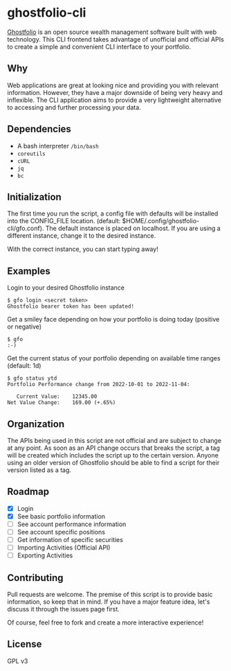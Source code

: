 # ghostfolio-cli

[Ghostfolio](https://github.com/ghostfolio/ghostfolio/) is an open source wealth management software built with web technology. This CLI frontend takes advantage of unofficial and official APIs to create a simple and convenient CLI interface to your portfolio.

## Why

Web applications are great at looking nice and providing you with relevant information. However, they have a major downside of being very heavy and inflexible. The CLI application aims to provide a very lightweight alternative to accessing and further processing your data.

## Dependencies

* A bash interpreter `/bin/bash`
* `coreutils`
* `cURL`
* `jq`
* `bc`

## Initialization

The first time you run the script, a config file with defaults will be installed into the CONFIG_FILE location. (default: $HOME/.config/ghostfolio-cli/gfo.conf). The default instance is placed on localhost. If you are using a different instance, change it to the desired instance.

With the correct instance, you can start typing away!

## Examples

Login to your desired Ghostfolio instance

```shell
$ gfo login <secret token>
Ghostfolio bearer token has been updated!
```

Get a smiley face depending on how your portfolio is doing today (positive or negative)

```shell
$ gfo
:-)
```

Get the current status of your portfolio depending on available time ranges (default: 1d)

```shell
$ gfo status ytd
Portfolio Performance change from 2022-10-01 to 2022-11-04: 

   Current Value: 	 12345.00
Net Value Change: 	 169.00 (+.65%)
```

## Organization

The APIs being used in this script are not official and are subject to change at any point. As soon as an API change occurs that breaks the script, a tag will be created which includes the script up to the certain version. Anyone using an older version of Ghostfolio should be able to find a script for their version listed as a tag.

## Roadmap
- [x] Login
- [x] See basic portfolio information
- [ ] See account performance information
- [ ] See account specific positions
- [ ] Get information of specific securities
- [ ] Importing Activities (Official API)
- [ ] Exporting Activities

## Contributing

Pull requests are welcome. The premise of this script is to provide basic information, so keep that in mind. If you have a major feature idea, let's discuss it through the issues page first.

Of course, feel free to fork and create a more interactive experience!

## License

GPL v3

